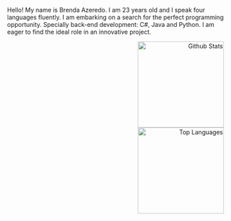 <p>Hello! My name is Brenda Azeredo. I am 23 years old and I speak four languages fluently. I am embarking on a search for the perfect programming opportunity. Specially back-end development: C#, Java and Python. I am eager to find the ideal role in an innovative project.</p>
<div align="right">
  <img src="https://github-readme-stats.vercel.app/api?username=brendafazeredo&theme=synthwave&show_icons=true&hide_border=true&count_private=true" alt="Github Stats" height="200">
</div>
<div align="right">
  <img src="https://github-readme-stats.vercel.app/api/top-langs/?username=brendafazeredo&theme=synthwave&show_icons=true&hide_border=true&layout=compact" alt="Top Languages" height="200">
</div>
